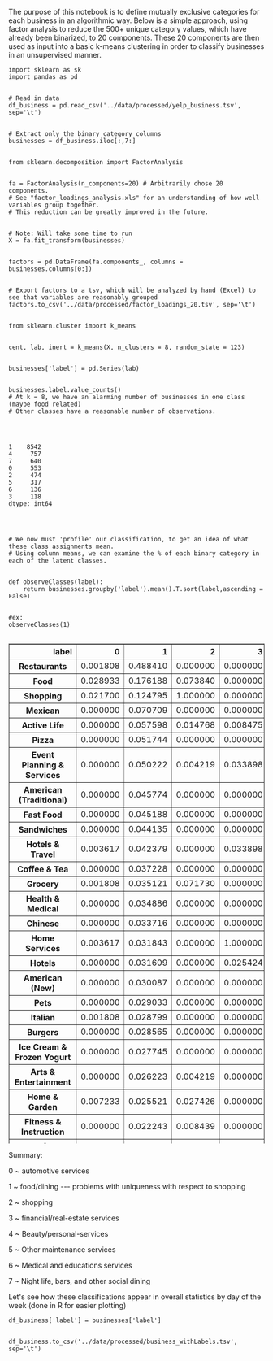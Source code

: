 
The purpose of this notebook is to define mutually exclusive categories for each
business in an algorithmic way. Below is a simple approach, using factor
analysis to reduce the 500+ unique category values, which have already been
binarized, to 20 components. These 20 components are then used as input into a
basic k-means clustering in order to classify businesses in an unsupervised
manner.


    import sklearn as sk
    import pandas as pd


    # Read in data
    df_business = pd.read_csv('../data/processed/yelp_business.tsv', sep='\t')


    # Extract only the binary category columns
    businesses = df_business.iloc[:,7:]


    from sklearn.decomposition import FactorAnalysis


    fa = FactorAnalysis(n_components=20) # Arbitrarily chose 20 components. 
    # See "factor_loadings_analysis.xls" for an understanding of how well variables group together. 
    # This reduction can be greatly improved in the future.


    # Note: Will take some time to run
    X = fa.fit_transform(businesses)


    factors = pd.DataFrame(fa.components_, columns = businesses.columns[0:])


    # Export factors to a tsv, which will be analyzed by hand (Excel) to see that variables are reasonably grouped
    factors.to_csv('../data/processed/factor_loadings_20.tsv', sep='\t')


    from sklearn.cluster import k_means


    cent, lab, inert = k_means(X, n_clusters = 8, random_state = 123)


    businesses['label'] = pd.Series(lab)


    businesses.label.value_counts() 
    # At k = 8, we have an alarming number of businesses in one class (maybe food related) 
    # Other classes have a reasonable number of observations.




    1    8542
    4     757
    7     640
    0     553
    2     474
    5     317
    6     136
    3     118
    dtype: int64




    # We now must 'profile' our classification, to get an idea of what these class assignments mean.
    # Using column means, we can examine the % of each binary category in each of the latent classes.


    def observeClasses(label):
        return businesses.groupby('label').mean().T.sort(label,ascending = False)


    #ex:
    observeClasses(1)




<div style="max-height:1000px;max-width:1500px;overflow:auto;">
<table border="1" class="dataframe">
  <thead>
    <tr style="text-align: right;">
      <th>label</th>
      <th>0</th>
      <th>1</th>
      <th>2</th>
      <th>3</th>
      <th>4</th>
      <th>5</th>
      <th>6</th>
      <th>7</th>
    </tr>
  </thead>
  <tbody>
    <tr>
      <th>Restaurants</th>
      <td> 0.001808</td>
      <td> 0.488410</td>
      <td> 0.000000</td>
      <td> 0.000000</td>
      <td> 0.002642</td>
      <td> 0.003155</td>
      <td> 0.000000</td>
      <td> 0.510938</td>
    </tr>
    <tr>
      <th>Food</th>
      <td> 0.028933</td>
      <td> 0.176188</td>
      <td> 0.073840</td>
      <td> 0.000000</td>
      <td> 0.039630</td>
      <td> 0.003155</td>
      <td> 0.000000</td>
      <td> 0.045312</td>
    </tr>
    <tr>
      <th>Shopping</th>
      <td> 0.021700</td>
      <td> 0.124795</td>
      <td> 1.000000</td>
      <td> 0.000000</td>
      <td> 0.114927</td>
      <td> 0.107256</td>
      <td> 0.000000</td>
      <td> 0.012500</td>
    </tr>
    <tr>
      <th>Mexican</th>
      <td> 0.000000</td>
      <td> 0.070709</td>
      <td> 0.000000</td>
      <td> 0.000000</td>
      <td> 0.000000</td>
      <td> 0.000000</td>
      <td> 0.000000</td>
      <td> 0.040625</td>
    </tr>
    <tr>
      <th>Active Life</th>
      <td> 0.000000</td>
      <td> 0.057598</td>
      <td> 0.014768</td>
      <td> 0.008475</td>
      <td> 0.010568</td>
      <td> 0.012618</td>
      <td> 0.000000</td>
      <td> 0.020313</td>
    </tr>
    <tr>
      <th>Pizza</th>
      <td> 0.000000</td>
      <td> 0.051744</td>
      <td> 0.000000</td>
      <td> 0.000000</td>
      <td> 0.000000</td>
      <td> 0.000000</td>
      <td> 0.000000</td>
      <td> 0.023438</td>
    </tr>
    <tr>
      <th>Event Planning &amp; Services</th>
      <td> 0.000000</td>
      <td> 0.050222</td>
      <td> 0.004219</td>
      <td> 0.033898</td>
      <td> 0.011889</td>
      <td> 0.000000</td>
      <td> 0.000000</td>
      <td> 0.014063</td>
    </tr>
    <tr>
      <th>American (Traditional)</th>
      <td> 0.000000</td>
      <td> 0.045774</td>
      <td> 0.000000</td>
      <td> 0.000000</td>
      <td> 0.000000</td>
      <td> 0.000000</td>
      <td> 0.000000</td>
      <td> 0.139063</td>
    </tr>
    <tr>
      <th>Fast Food</th>
      <td> 0.000000</td>
      <td> 0.045188</td>
      <td> 0.000000</td>
      <td> 0.000000</td>
      <td> 0.000000</td>
      <td> 0.000000</td>
      <td> 0.000000</td>
      <td> 0.000000</td>
    </tr>
    <tr>
      <th>Sandwiches</th>
      <td> 0.000000</td>
      <td> 0.044135</td>
      <td> 0.000000</td>
      <td> 0.000000</td>
      <td> 0.000000</td>
      <td> 0.000000</td>
      <td> 0.000000</td>
      <td> 0.007812</td>
    </tr>
    <tr>
      <th>Hotels &amp; Travel</th>
      <td> 0.003617</td>
      <td> 0.042379</td>
      <td> 0.000000</td>
      <td> 0.033898</td>
      <td> 0.011889</td>
      <td> 0.000000</td>
      <td> 0.000000</td>
      <td> 0.003125</td>
    </tr>
    <tr>
      <th>Coffee &amp; Tea</th>
      <td> 0.000000</td>
      <td> 0.037228</td>
      <td> 0.000000</td>
      <td> 0.000000</td>
      <td> 0.000000</td>
      <td> 0.000000</td>
      <td> 0.000000</td>
      <td> 0.006250</td>
    </tr>
    <tr>
      <th>Grocery</th>
      <td> 0.001808</td>
      <td> 0.035121</td>
      <td> 0.071730</td>
      <td> 0.000000</td>
      <td> 0.000000</td>
      <td> 0.000000</td>
      <td> 0.000000</td>
      <td> 0.000000</td>
    </tr>
    <tr>
      <th>Health &amp; Medical</th>
      <td> 0.000000</td>
      <td> 0.034886</td>
      <td> 0.000000</td>
      <td> 0.000000</td>
      <td> 0.047556</td>
      <td> 0.003155</td>
      <td> 1.000000</td>
      <td> 0.000000</td>
    </tr>
    <tr>
      <th>Chinese</th>
      <td> 0.000000</td>
      <td> 0.033716</td>
      <td> 0.000000</td>
      <td> 0.000000</td>
      <td> 0.000000</td>
      <td> 0.000000</td>
      <td> 0.000000</td>
      <td> 0.001563</td>
    </tr>
    <tr>
      <th>Home Services</th>
      <td> 0.003617</td>
      <td> 0.031843</td>
      <td> 0.000000</td>
      <td> 1.000000</td>
      <td> 0.000000</td>
      <td> 0.053628</td>
      <td> 0.000000</td>
      <td> 0.000000</td>
    </tr>
    <tr>
      <th>Hotels</th>
      <td> 0.000000</td>
      <td> 0.031609</td>
      <td> 0.000000</td>
      <td> 0.025424</td>
      <td> 0.011889</td>
      <td> 0.000000</td>
      <td> 0.000000</td>
      <td> 0.003125</td>
    </tr>
    <tr>
      <th>American (New)</th>
      <td> 0.000000</td>
      <td> 0.030087</td>
      <td> 0.000000</td>
      <td> 0.000000</td>
      <td> 0.001321</td>
      <td> 0.000000</td>
      <td> 0.000000</td>
      <td> 0.129688</td>
    </tr>
    <tr>
      <th>Pets</th>
      <td> 0.000000</td>
      <td> 0.029033</td>
      <td> 0.000000</td>
      <td> 0.000000</td>
      <td> 0.000000</td>
      <td> 0.000000</td>
      <td> 0.000000</td>
      <td> 0.000000</td>
    </tr>
    <tr>
      <th>Italian</th>
      <td> 0.001808</td>
      <td> 0.028799</td>
      <td> 0.000000</td>
      <td> 0.000000</td>
      <td> 0.000000</td>
      <td> 0.000000</td>
      <td> 0.000000</td>
      <td> 0.025000</td>
    </tr>
    <tr>
      <th>Burgers</th>
      <td> 0.000000</td>
      <td> 0.028565</td>
      <td> 0.000000</td>
      <td> 0.000000</td>
      <td> 0.000000</td>
      <td> 0.000000</td>
      <td> 0.000000</td>
      <td> 0.025000</td>
    </tr>
    <tr>
      <th>Ice Cream &amp; Frozen Yogurt</th>
      <td> 0.000000</td>
      <td> 0.027745</td>
      <td> 0.000000</td>
      <td> 0.000000</td>
      <td> 0.000000</td>
      <td> 0.000000</td>
      <td> 0.000000</td>
      <td> 0.000000</td>
    </tr>
    <tr>
      <th>Arts &amp; Entertainment</th>
      <td> 0.000000</td>
      <td> 0.026223</td>
      <td> 0.004219</td>
      <td> 0.000000</td>
      <td> 0.000000</td>
      <td> 0.000000</td>
      <td> 0.000000</td>
      <td> 0.121875</td>
    </tr>
    <tr>
      <th>Home &amp; Garden</th>
      <td> 0.007233</td>
      <td> 0.025521</td>
      <td> 0.027426</td>
      <td> 0.000000</td>
      <td> 0.001321</td>
      <td> 0.015773</td>
      <td> 0.000000</td>
      <td> 0.000000</td>
    </tr>
    <tr>
      <th>Fitness &amp; Instruction</th>
      <td> 0.000000</td>
      <td> 0.022243</td>
      <td> 0.008439</td>
      <td> 0.000000</td>
      <td> 0.009247</td>
      <td> 0.009464</td>
      <td> 0.000000</td>
      <td> 0.000000</td>
    </tr>
    <tr>
      <th>Breakfast &amp; Brunch</th>
      <td> 0.000000</td>
      <td> 0.021306</td>
      <td> 0.000000</td>
      <td> 0.000000</td>
      <td> 0.000000</td>
      <td> 0.000000</td>
      <td> 0.000000</td>
      <td> 0.012500</td>
    </tr>
    <tr>
      <th>Specialty Food</th>
      <td> 0.000000</td>
      <td> 0.020955</td>
      <td> 0.002110</td>
      <td> 0.000000</td>
      <td> 0.000000</td>
      <td> 0.000000</td>
      <td> 0.000000</td>
      <td> 0.001563</td>
    </tr>
    <tr>
      <th>Bakeries</th>
      <td> 0.000000</td>
      <td> 0.018848</td>
      <td> 0.000000</td>
      <td> 0.000000</td>
      <td> 0.000000</td>
      <td> 0.000000</td>
      <td> 0.000000</td>
      <td> 0.000000</td>
    </tr>
    <tr>
      <th>Delis</th>
      <td> 0.000000</td>
      <td> 0.017092</td>
      <td> 0.000000</td>
      <td> 0.000000</td>
      <td> 0.000000</td>
      <td> 0.000000</td>
      <td> 0.000000</td>
      <td> 0.000000</td>
    </tr>
    <tr>
      <th>Doctors</th>
      <td> 0.000000</td>
      <td> 0.016741</td>
      <td> 0.000000</td>
      <td> 0.000000</td>
      <td> 0.007926</td>
      <td> 0.000000</td>
      <td> 0.000000</td>
      <td> 0.000000</td>
    </tr>
    <tr>
      <th>Japanese</th>
      <td> 0.000000</td>
      <td> 0.014282</td>
      <td> 0.000000</td>
      <td> 0.000000</td>
      <td> 0.000000</td>
      <td> 0.000000</td>
      <td> 0.000000</td>
      <td> 0.004687</td>
    </tr>
    <tr>
      <th>Pet Services</th>
      <td> 0.000000</td>
      <td> 0.013931</td>
      <td> 0.000000</td>
      <td> 0.000000</td>
      <td> 0.000000</td>
      <td> 0.000000</td>
      <td> 0.000000</td>
      <td> 0.000000</td>
    </tr>
    <tr>
      <th>Buffets</th>
      <td> 0.000000</td>
      <td> 0.013580</td>
      <td> 0.000000</td>
      <td> 0.000000</td>
      <td> 0.000000</td>
      <td> 0.000000</td>
      <td> 0.000000</td>
      <td> 0.001563</td>
    </tr>
    <tr>
      <th>Books, Mags, Music &amp; Video</th>
      <td> 0.000000</td>
      <td> 0.011707</td>
      <td> 0.004219</td>
      <td> 0.000000</td>
      <td> 0.000000</td>
      <td> 0.000000</td>
      <td> 0.000000</td>
      <td> 0.000000</td>
    </tr>
    <tr>
      <th>Gyms</th>
      <td> 0.000000</td>
      <td> 0.011590</td>
      <td> 0.000000</td>
      <td> 0.000000</td>
      <td> 0.002642</td>
      <td> 0.009464</td>
      <td> 0.000000</td>
      <td> 0.000000</td>
    </tr>
    <tr>
      <th>Arts &amp; Crafts</th>
      <td> 0.000000</td>
      <td> 0.010770</td>
      <td> 0.010549</td>
      <td> 0.000000</td>
      <td> 0.001321</td>
      <td> 0.003155</td>
      <td> 0.000000</td>
      <td> 0.000000</td>
    </tr>
    <tr>
      <th>Veterinarians</th>
      <td> 0.000000</td>
      <td> 0.010653</td>
      <td> 0.000000</td>
      <td> 0.000000</td>
      <td> 0.000000</td>
      <td> 0.000000</td>
      <td> 0.000000</td>
      <td> 0.000000</td>
    </tr>
    <tr>
      <th>Barbeque</th>
      <td> 0.000000</td>
      <td> 0.010536</td>
      <td> 0.000000</td>
      <td> 0.000000</td>
      <td> 0.000000</td>
      <td> 0.000000</td>
      <td> 0.000000</td>
      <td> 0.003125</td>
    </tr>
    <tr>
      <th>Sushi Bars</th>
      <td> 0.000000</td>
      <td> 0.010419</td>
      <td> 0.000000</td>
      <td> 0.000000</td>
      <td> 0.000000</td>
      <td> 0.000000</td>
      <td> 0.000000</td>
      <td> 0.007812</td>
    </tr>
    <tr>
      <th>Steakhouses</th>
      <td> 0.000000</td>
      <td> 0.010068</td>
      <td> 0.000000</td>
      <td> 0.000000</td>
      <td> 0.000000</td>
      <td> 0.000000</td>
      <td> 0.000000</td>
      <td> 0.021875</td>
    </tr>
    <tr>
      <th>Seafood</th>
      <td> 0.000000</td>
      <td> 0.009951</td>
      <td> 0.000000</td>
      <td> 0.000000</td>
      <td> 0.000000</td>
      <td> 0.000000</td>
      <td> 0.000000</td>
      <td> 0.004687</td>
    </tr>
    <tr>
      <th>Drugstores</th>
      <td> 0.000000</td>
      <td> 0.009951</td>
      <td> 0.023207</td>
      <td> 0.000000</td>
      <td> 0.038309</td>
      <td> 0.000000</td>
      <td> 0.000000</td>
      <td> 0.000000</td>
    </tr>
    <tr>
      <th>Parks</th>
      <td> 0.000000</td>
      <td> 0.009600</td>
      <td> 0.000000</td>
      <td> 0.000000</td>
      <td> 0.000000</td>
      <td> 0.000000</td>
      <td> 0.000000</td>
      <td> 0.000000</td>
    </tr>
    <tr>
      <th>Mediterranean</th>
      <td> 0.000000</td>
      <td> 0.009483</td>
      <td> 0.000000</td>
      <td> 0.000000</td>
      <td> 0.000000</td>
      <td> 0.000000</td>
      <td> 0.000000</td>
      <td> 0.006250</td>
    </tr>
    <tr>
      <th>Sporting Goods</th>
      <td> 0.001808</td>
      <td> 0.009365</td>
      <td> 0.056962</td>
      <td> 0.000000</td>
      <td> 0.000000</td>
      <td> 0.000000</td>
      <td> 0.000000</td>
      <td> 0.001563</td>
    </tr>
    <tr>
      <th>Desserts</th>
      <td> 0.000000</td>
      <td> 0.009365</td>
      <td> 0.000000</td>
      <td> 0.000000</td>
      <td> 0.000000</td>
      <td> 0.000000</td>
      <td> 0.000000</td>
      <td> 0.000000</td>
    </tr>
    <tr>
      <th>Thai</th>
      <td> 0.000000</td>
      <td> 0.009131</td>
      <td> 0.000000</td>
      <td> 0.000000</td>
      <td> 0.000000</td>
      <td> 0.000000</td>
      <td> 0.000000</td>
      <td> 0.001563</td>
    </tr>
    <tr>
      <th>Greek</th>
      <td> 0.000000</td>
      <td> 0.009131</td>
      <td> 0.000000</td>
      <td> 0.000000</td>
      <td> 0.000000</td>
      <td> 0.000000</td>
      <td> 0.000000</td>
      <td> 0.000000</td>
    </tr>
    <tr>
      <th>Pet Stores</th>
      <td> 0.000000</td>
      <td> 0.008663</td>
      <td> 0.000000</td>
      <td> 0.000000</td>
      <td> 0.000000</td>
      <td> 0.000000</td>
      <td> 0.000000</td>
      <td> 0.000000</td>
    </tr>
    <tr>
      <th>Golf</th>
      <td> 0.000000</td>
      <td> 0.008663</td>
      <td> 0.000000</td>
      <td> 0.008475</td>
      <td> 0.000000</td>
      <td> 0.000000</td>
      <td> 0.000000</td>
      <td> 0.001563</td>
    </tr>
    <tr>
      <th>Public Services &amp; Government</th>
      <td> 0.000000</td>
      <td> 0.008312</td>
      <td> 0.000000</td>
      <td> 0.000000</td>
      <td> 0.000000</td>
      <td> 0.000000</td>
      <td> 0.000000</td>
      <td> 0.000000</td>
    </tr>
    <tr>
      <th>Beer, Wine &amp; Spirits</th>
      <td> 0.001808</td>
      <td> 0.008195</td>
      <td> 0.000000</td>
      <td> 0.000000</td>
      <td> 0.000000</td>
      <td> 0.000000</td>
      <td> 0.000000</td>
      <td> 0.023438</td>
    </tr>
    <tr>
      <th>Asian Fusion</th>
      <td> 0.000000</td>
      <td> 0.008195</td>
      <td> 0.000000</td>
      <td> 0.000000</td>
      <td> 0.000000</td>
      <td> 0.000000</td>
      <td> 0.000000</td>
      <td> 0.009375</td>
    </tr>
    <tr>
      <th>Furniture Stores</th>
      <td> 0.000000</td>
      <td> 0.008078</td>
      <td> 0.010549</td>
      <td> 0.000000</td>
      <td> 0.000000</td>
      <td> 0.000000</td>
      <td> 0.000000</td>
      <td> 0.000000</td>
    </tr>
    <tr>
      <th>Flowers &amp; Gifts</th>
      <td> 0.000000</td>
      <td> 0.008078</td>
      <td> 0.004219</td>
      <td> 0.000000</td>
      <td> 0.001321</td>
      <td> 0.000000</td>
      <td> 0.000000</td>
      <td> 0.000000</td>
    </tr>
    <tr>
      <th>Donuts</th>
      <td> 0.000000</td>
      <td> 0.007961</td>
      <td> 0.000000</td>
      <td> 0.000000</td>
      <td> 0.000000</td>
      <td> 0.000000</td>
      <td> 0.000000</td>
      <td> 0.000000</td>
    </tr>
    <tr>
      <th>Trainers</th>
      <td> 0.000000</td>
      <td> 0.007844</td>
      <td> 0.000000</td>
      <td> 0.000000</td>
      <td> 0.001321</td>
      <td> 0.000000</td>
      <td> 0.000000</td>
      <td> 0.000000</td>
    </tr>
    <tr>
      <th>Education</th>
      <td> 0.000000</td>
      <td> 0.007727</td>
      <td> 0.002110</td>
      <td> 0.008475</td>
      <td> 0.005284</td>
      <td> 0.022082</td>
      <td> 0.007353</td>
      <td> 0.000000</td>
    </tr>
    <tr>
      <th>Tex-Mex</th>
      <td> 0.000000</td>
      <td> 0.007609</td>
      <td> 0.000000</td>
      <td> 0.000000</td>
      <td> 0.000000</td>
      <td> 0.000000</td>
      <td> 0.000000</td>
      <td> 0.003125</td>
    </tr>
    <tr>
      <th>Venues &amp; Event Spaces</th>
      <td> 0.000000</td>
      <td> 0.007609</td>
      <td> 0.002110</td>
      <td> 0.008475</td>
      <td> 0.000000</td>
      <td> 0.000000</td>
      <td> 0.000000</td>
      <td> 0.009375</td>
    </tr>
    <tr>
      <th></th>
      <td>...</td>
      <td>...</td>
      <td>...</td>
      <td>...</td>
      <td>...</td>
      <td>...</td>
      <td>...</td>
      <td>...</td>
    </tr>
  </tbody>
</table>
<p>508 rows × 8 columns</p>
</div>



Summary:

0 ~ automotive services

1 ~ food/dining --- problems with uniqueness with respect to shopping

2 ~ shopping

3 ~ financial/real-estate services

4 ~ Beauty/personal-services

5 ~ Other maintenance services

6 ~ Medical and educations services

7 ~ Night life, bars, and other social dining

Let's see how these classifications appear in overall statistics by day of the
week (done in R for easier plotting)


    df_business['label'] = businesses['label']


    df_business.to_csv('../data/processed/business_withLabels.tsv', sep='\t')
